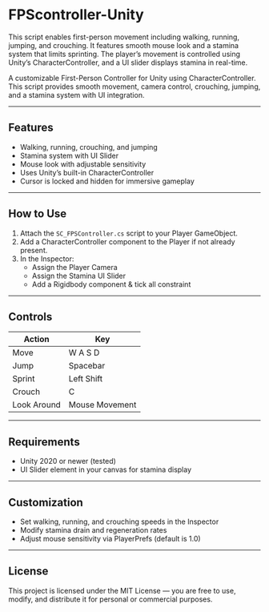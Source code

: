 # FPScontroller-Unity
This script enables first-person movement including walking, running, jumping, and crouching. It features smooth mouse look and a stamina system that limits sprinting. The player’s movement is controlled using Unity’s CharacterController, and a UI slider displays stamina in real-time.

A customizable First-Person Controller for Unity using CharacterController. This script provides smooth movement, camera control, crouching, jumping, and a stamina system with UI integration.

---

## Features

- Walking, running, crouching, and jumping
- Stamina system with UI Slider
- Mouse look with adjustable sensitivity
- Uses Unity’s built-in CharacterController
- Cursor is locked and hidden for immersive gameplay

---

## How to Use

1. Attach the `SC_FPSController.cs` script to your Player GameObject.
2. Add a CharacterController component to the Player if not already present.
3. In the Inspector:
   - Assign the Player Camera
   - Assign the Stamina UI Slider
   - Add a Rigidbody component & tick all constraint

---

## Controls

| Action        | Key             |
|---------------|------------------|
| Move          | W A S D         |
| Jump          | Spacebar        |
| Sprint        | Left Shift      |
| Crouch        | C               |
| Look Around   | Mouse Movement  |

---

## Requirements

- Unity 2020 or newer (tested)
- UI Slider element in your canvas for stamina display

---

## Customization

- Set walking, running, and crouching speeds in the Inspector
- Modify stamina drain and regeneration rates
- Adjust mouse sensitivity via PlayerPrefs (default is 1.0)

---

## License

This project is licensed under the MIT License — you are free to use, modify, and distribute it for personal or commercial purposes.


